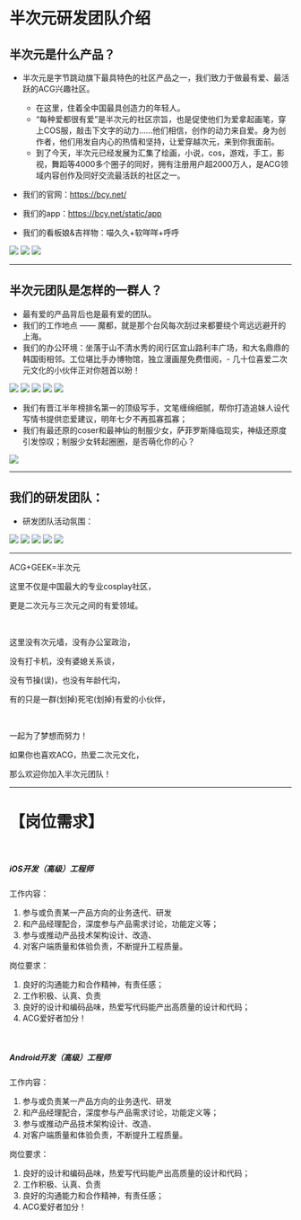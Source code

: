 # 半次元研发团队介绍
## 半次元是什么产品？
- 半次元是字节跳动旗下最具特色的社区产品之一，我们致力于做最有爱、最活跃的ACG兴趣社区。
  - 在这里，住着全中国最具创造力的年轻人。
  - “每种爱都很有爱”是半次元的社区宗旨，也是促使他们为爱拿起画笔，穿上COS服，敲击下文字的动力......他们相信，创作的动力来自爱。身为创作者，他们用发自内心的热情和坚持，让爱穿越次元，来到你我面前。
  - 到了今天，半次元已经发展为汇集了绘画，小说，cos，游戏，手工，影视，舞蹈等4000多个圈子的同好，拥有注册用户超2000万人，是ACG领域内容创作及同好交流最活跃的社区之一。

- 我们的官网：https://bcy.net/
- 我们的app：https://bcy.net/static/app
- 我们的看板娘&吉祥物：喵久久+软咩咩+呼呼

![](./bcy_image_brand1.gif)
![](./bcy_image_brand2.png)
![](./bcy_image_brand3.png)

---

## 半次元团队是怎样的一群人？
- 最有爱的产品背后也是最有爱的团队。
- 我们的工作地点 —— 魔都，就是那个台风每次刮过来都要绕个弯远远避开的上海。
- 我们的办公环境：坐落于山不清水秀的闵行区宜山路利丰广场，和大名鼎鼎的韩国街相邻。工位堪比手办博物馆，独立漫画屋免费借阅，- 几十位喜爱二次元文化的小伙伴正对你翘首以盼！

![](./bcy_image_show1.png)
![](./bcy_image_show2.png)
![](./bcy_image_show3.png)
![](./bcy_image_show4.png)
![](./bcy_image_show5.png)

- 我们有晋江半年榜排名第一的顶级写手，文笔缠绵细腻，帮你打造追妹人设代写情书提供恋爱建议，明年七夕不再孤寡孤寡；
- 我们有最还原的coser和最神仙的制服少女，萨菲罗斯降临现实，神级还原度引发惊叹；制服少女转起圈圈，是否萌化你的心？

![](./bcy_image_show6.png)

---

## 我们的研发团队：
- 研发团队活动氛围：

![](./bcy_image_show7.png)
![](./bcy_image_show8.png)
![](./bcy_image_show9.png)
![](./bcy_image_show10.png)
![](./bcy_image_show11.png)

---

ACG+GEEK=半次元

这里不仅是中国最大的专业cosplay社区，

更是二次元与三次元之间的有爱领域。

<br/>

这里没有次元墙，没有办公室政治，

没有打卡机，没有婆媳关系谈，

没有节操(误)，也没有年龄代沟，

有的只是一群(划掉)死宅(划掉)有爱的小伙伴，

<br/>

一起为了梦想而努力！

如果你也喜欢ACG，热爱二次元文化，

那么欢迎你加入半次元团队！

---

# 【岗位需求】

<br/>

##### iOS开发（高级）工程师 
工作内容：
1. 参与或负责某一产品方向的业务迭代、研发
2. 和产品经理配合，深度参与产品需求讨论，功能定义等；
3. 参与或推动产品技术架构设计、改造、
4. 对客户端质量和体验负责，不断提升工程质量。

岗位要求：
1. 良好的沟通能力和合作精神，有责任感；
2. 工作积极、认真、负责
3. 良好的设计和编码品味，热爱写代码能产出高质量的设计和代码；
4. ACG爱好者加分！

<br/>

##### Android开发（高级）工程师 
工作内容：
1. 参与或负责某一产品方向的业务迭代、研发
2. 和产品经理配合，深度参与产品需求讨论，功能定义等；
3. 参与或推动产品技术架构设计、改造、
4. 对客户端质量和体验负责，不断提升工程质量。

岗位要求：
1. 良好的设计和编码品味，热爱写代码能产出高质量的设计和代码；
2. 工作积极、认真、负责
3. 良好的沟通能力和合作精神，有责任感；
4. ACG爱好者加分！

<br/>
